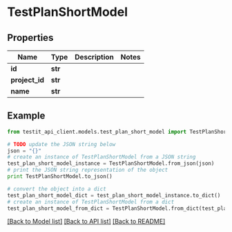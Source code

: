 # TestPlanShortModel


## Properties
Name | Type | Description | Notes
------------ | ------------- | ------------- | -------------
**id** | **str** |  | 
**project_id** | **str** |  | 
**name** | **str** |  | 

## Example

```python
from testit_api_client.models.test_plan_short_model import TestPlanShortModel

# TODO update the JSON string below
json = "{}"
# create an instance of TestPlanShortModel from a JSON string
test_plan_short_model_instance = TestPlanShortModel.from_json(json)
# print the JSON string representation of the object
print TestPlanShortModel.to_json()

# convert the object into a dict
test_plan_short_model_dict = test_plan_short_model_instance.to_dict()
# create an instance of TestPlanShortModel from a dict
test_plan_short_model_from_dict = TestPlanShortModel.from_dict(test_plan_short_model_dict)
```
[[Back to Model list]](../README.md#documentation-for-models) [[Back to API list]](../README.md#documentation-for-api-endpoints) [[Back to README]](../README.md)


